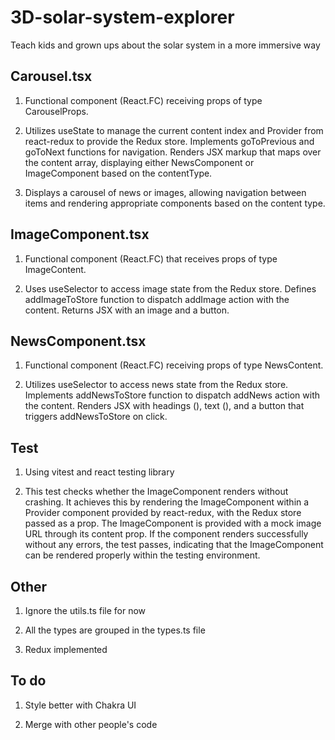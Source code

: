 # 3D-solar-system-explorer

Teach kids and grown ups about the solar system in a more immersive way

## Carousel.tsx

1. Functional component (React.FC<CarouselProps>) receiving props of type CarouselProps.

2. Utilizes useState to manage the current content index and Provider from react-redux to provide the Redux store. Implements goToPrevious and goToNext functions for navigation. Renders JSX markup that maps over the content array, displaying either NewsComponent or ImageComponent based on the contentType.

3. Displays a carousel of news or images, allowing navigation between items and rendering appropriate components based on the content type.

## ImageComponent.tsx

1. Functional component (React.FC<ImageProps>) that receives props of type ImageContent.

2. Uses useSelector to access image state from the Redux store. Defines addImageToStore function to dispatch addImage action with the content. Returns JSX with an image and a button.

## NewsComponent.tsx

1. Functional component (React.FC<NewsProps>) receiving props of type NewsContent.

2. Utilizes useSelector to access news state from the Redux store. Implements addNewsToStore function to dispatch addNews action with the content. Renders JSX with headings (<Heading>), text (<Text>), and a button that triggers addNewsToStore on click.

## Test

1. Using vitest and react testing library

2. This test checks whether the ImageComponent renders without crashing. It achieves this by rendering the ImageComponent within a Provider component provided by react-redux, with the Redux store passed as a prop. The ImageComponent is provided with a mock image URL through its content prop. If the component renders successfully without any errors, the test passes, indicating that the ImageComponent can be rendered properly within the testing environment.

## Other

1. Ignore the utils.ts file for now

2. All the types are grouped in the types.ts file

3. Redux implemented

## To do

1. Style better with Chakra UI

2. Merge with other people's code
